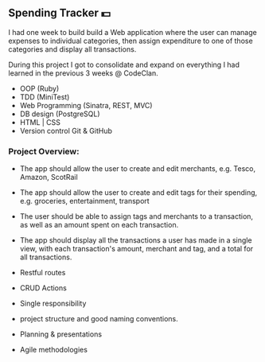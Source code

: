 ## Spending Tracker :dollar:

I had one week to build build a Web application where the user can manage expenses to individual categories, then assign expenditure to one of those categories and display all transactions.

During this project I got to consolidate and expand on everything I had learned in the previous 3 weeks @ CodeClan.

* OOP (Ruby)
* TDD (MiniTest)
* Web Programming (Sinatra, REST, MVC)
* DB design (PostgreSQL) 
* HTML | CSS
* Version control Git & GitHub

### Project Overview:

* The app should allow the user to create and edit merchants, e.g. Tesco, Amazon, ScotRail
* The app should allow the user to create and edit tags for their spending, e.g. groceries, entertainment, transport
* The user should be able to assign tags and merchants to a transaction, as well as an amount spent on each transaction.
* The app should display all the transactions a user has made in a single view, with each transaction's amount, merchant and tag, and a total for all transactions.

* Restful routes
* CRUD Actions
* Single responsibility
* project structure and good naming conventions.
* Planning & presentations
* Agile methodologies


